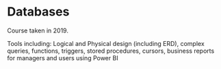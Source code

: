 # Databases
Course taken in 2019.

Tools including: Logical and Physical design (including ERD), complex queries, functions, triggers, stored procedures, cursors, business reports for managers and users using Power BI
